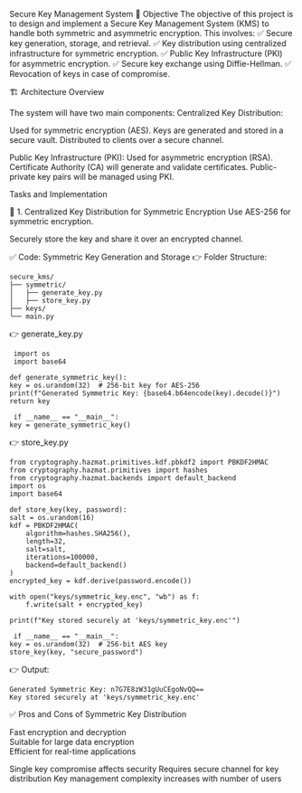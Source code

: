 Secure Key Management System
🎯 Objective
The objective of this project is to design and implement a Secure Key Management System (KMS) to handle both symmetric and asymmetric encryption. This involves:
✅ Secure key generation, storage, and retrieval.
✅ Key distribution using centralized infrastructure for symmetric encryption.
✅ Public Key Infrastructure (PKI) for asymmetric encryption.
✅ Secure key exchange using Diffie-Hellman.
✅ Revocation of keys in case of compromise.

🏗️ Architecture Overview

The system will have two main components:
Centralized Key Distribution:

Used for symmetric encryption (AES).
Keys are generated and stored in a secure vault.
Distributed to clients over a secure channel.

Public Key Infrastructure (PKI):
Used for asymmetric encryption (RSA).
Certificate Authority (CA) will generate and validate certificates.
Public-private key pairs will be managed using PKI.

Tasks and Implementation

🔐 1. Centralized Key Distribution for Symmetric Encryption
Use AES-256 for symmetric encryption.

Securely store the key and share it over an encrypted channel.

✅ Code: Symmetric Key Generation and Storage
👉 Folder Structure:

    secure_kms/
    ├── symmetric/
    │   ├── generate_key.py
    │   ├── store_key.py
    ├── keys/
    └── main.py

👉 generate_key.py


     import os
     import base64

    def generate_symmetric_key():
    key = os.urandom(32)  # 256-bit key for AES-256
    print(f"Generated Symmetric Key: {base64.b64encode(key).decode()}")
    return key

     if __name__ == "__main__":
    key = generate_symmetric_key()

👉 store_key.py


    from cryptography.hazmat.primitives.kdf.pbkdf2 import PBKDF2HMAC
    from cryptography.hazmat.primitives import hashes
    from cryptography.hazmat.backends import default_backend
    import os
    import base64

    def store_key(key, password):
    salt = os.urandom(16)
    kdf = PBKDF2HMAC(
        algorithm=hashes.SHA256(),
        length=32,
        salt=salt,
        iterations=100000,
        backend=default_backend()
    )
    encrypted_key = kdf.derive(password.encode())
    
    with open("keys/symmetric_key.enc", "wb") as f:
        f.write(salt + encrypted_key)
    
    print(f"Key stored securely at 'keys/symmetric_key.enc'")

     if __name__ == "__main__":
    key = os.urandom(32)  # 256-bit AES key
    store_key(key, "secure_password")

👉 Output:


    Generated Symmetric Key: n7G7E8zW31gUuCEgoNvQQ==
    Key stored securely at 'keys/symmetric_key.enc'

✅ Pros and Cons of Symmetric Key Distribution

Fast encryption and decryption	     
Suitable for large data encryption	        
Efficient for real-time applications	

Single key compromise affects security
Requires secure channel for key distribution
Key management complexity increases with number of users






